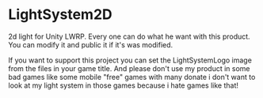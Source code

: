# LightSystem2D
2d light for Unity LWRP.
Every one can do what he want with this product.
You can modify it and public it if it's was modified.

If you want to support this project you can set the LightSystemLogo image from the files in your game title.
And please don't use my product in some bad games like some mobile "free" games with many donate i don't want to look at my light system in those games because i hate games like that!
